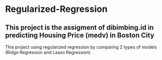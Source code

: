 # Regularized-Regression
## This project is the assigment of dibimbing.id in predicting Housing Price (medv) in Boston City
This project using regularized regression by comparing 2 types of models (Ridge Regression and Lasso Regression)
